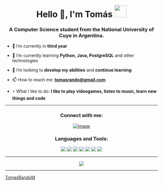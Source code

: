 <h1 align="center">Hello 👋, I'm Tomás <img height="40" src="https://cdn3.emoji.gg/emojis/4220-fox-sip.png"></h1>
<h3 align="center">A Computer Science student from the National University of Cuyo in Argentina.</h3>

- 🔭 I’m currently in **third year**

- 🌱 I’m currently learning **Python, Java, PostgreSQL** and other technologies

- 🦊 I’m looking to **develop my abilities** and **continue learning**

- 📫 How to reach me: **tomasrando@gmail.com**

- ⚡ What I like to do: **I like to play videogames, listen to music, learn new things and code**
  
---

<h3 align="center">Connect with me:</h3>
<div align="center">

[![image](https://img.shields.io/badge/Gmail-D14836?style=for-the-badge&logo=gmail&logoColor=white)](mailto:tomasrando@gmail.com)
</div>

<h3 align="center">Languages and Tools:</h3>
<div align="center">
  <img src="https://img.shields.io/badge/Java-ED8B00?style=for-the-badge&logo=openjdk&logoColor=white" />
  <img src="https://img.shields.io/badge/Python-FFD43B?style=for-the-badge&logo=python&logoColor=blue" />
  <img src="https://img.shields.io/badge/PostgreSQL-316192?style=for-the-badge&logo=postgresql&logoColor=white" />
  <img src="https://img.shields.io/badge/Linux-FCC624?style=for-the-badge&logo=linux&logoColor=black" />
  <img src="https://img.shields.io/badge/Windows-0078D6?style=for-the-badge&logo=windows&logoColor=white" />
  <img src="https://img.shields.io/badge/GIT-E44C30?style=for-the-badge&logo=git&logoColor=white" />
  <img src="https://img.shields.io/badge/GitHub-100000?style=for-the-badge&logo=github&logoColor=white" />
</div>

---

<p align= "center"> 
  <img src="https://github-readme-stats.vercel.app/api/top-langs/?username=TomasRandoM&layout=compact" />
</p>

------

[TomasRandoM](https://github.com/TomasRandoM)
